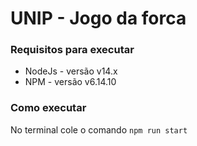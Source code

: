 # UNIP - Jogo da forca

### Requisitos para executar

* NodeJs - versão v14.x
* NPM - versão v6.14.10


### Como executar 

No terminal cole o comando ``npm run start``